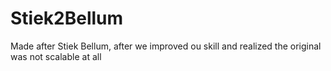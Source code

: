 # Stiek2Bellum

Made after Stiek Bellum, after we improved ou skill and realized the original was not scalable at all
